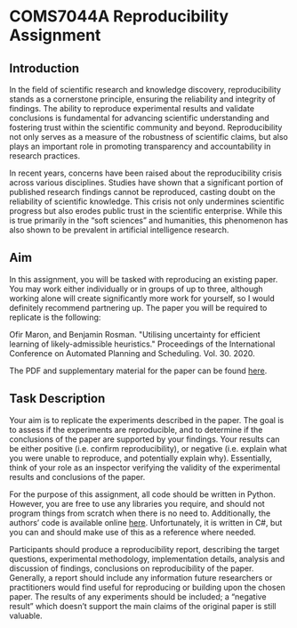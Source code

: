 # COMS7044A Reproducibility Assignment

## Introduction

In the field of scientific research and knowledge discovery, reproducibility stands as a cornerstone
principle, ensuring the reliability and integrity of findings. The ability to reproduce experimental
results and validate conclusions is fundamental for advancing scientific understanding
and fostering trust within the scientific community and beyond. Reproducibility not only serves
as a measure of the robustness of scientific claims, but also plays an important role in promoting
transparency and accountability in research practices.

In recent years, concerns have been raised about the reproducibility crisis across various
disciplines. Studies have shown that a significant portion of published research findings cannot
be reproduced, casting doubt on the reliability of scientific knowledge. This crisis not only
undermines scientific progress but also erodes public trust in the scientific enterprise. While
this is true primarily in the “soft sciences” and humanities, this phenomenon has also shown to
be prevalent in artificial intelligence research.

## Aim

In this assignment, you will be tasked with reproducing an existing paper. You may work either
individually or in groups of up to three, although working alone will create significantly
more work for yourself, so I would definitely recommend partnering up. The paper you will be
required to replicate is the following:

Ofir Maron, and Benjamin Rosman. "Utilising uncertainty for efficient learning of
likely-admissible heuristics." Proceedings of the International Conference on Automated Planning
and Scheduling. Vol. 30. 2020.

The PDF and supplementary material for the paper can be found [here](https://www.raillab.org/publication/marom-2020-utilising/ "Utilising Uncertainty for Efficient Learning of Likely-Admissible Heuristics").

## Task Description

Your aim is to replicate the experiments described in the paper. The goal is to assess if the
experiments are reproducible, and to determine if the conclusions of the paper are supported by
your findings. Your results can be either positive (i.e. confirm reproducibility), or negative (i.e.
explain what you were unable to reproduce, and potentially explain why). Essentially, think of
your role as an inspector verifying the validity of the experimental results and conclusions of
the paper.

For the purpose of this assignment, all code should be written in Python. However, you are
free to use any libraries you require, and should not program things from scratch when there
is no need to. Additionally, the authors’ code is available online [here](https://github.com/OfirMarom/LearnHeuristicWithUncertaintly). Unfortunately, it is written in C#, but you can
and should make use of this as a reference where needed.

Participants should produce a reproducibility report, describing the target questions, experimental
methodology, implementation details, analysis and discussion of findings, conclusions
on reproducibility of the paper. Generally, a report should include any information future researchers
or practitioners would find useful for reproducing or building upon the chosen paper.
The results of any experiments should be included; a “negative result” which doesn’t support
the main claims of the original paper is still valuable.
